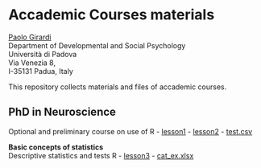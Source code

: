 Accademic Courses materials
=====================================================================================

[Paolo Girardi](mailto://paolo.girardi@unipd.it)  
     Department of Developmental and Social Psychology  
     Università di Padova  
     Via Venezia 8,  
     I-35131 Padua, Italy   

This repository collects materials and files of accademic courses.

PhD in Neuroscience
--------

Optional and preliminary course on use of R - [lesson1](https://github.com/Paolin83/Courses/blob/main/Phd_neuroscience/lesson1.pdf) - [lesson2](https://github.com/Paolin83/Courses/blob/main/Phd_neuroscience/lesson2.pdf) - [test.csv](https://github.com/Paolin83/Courses/blob/main/Phd_neuroscience/test.csv)  

**Basic concepts of statistics**  
Descriptive statistics and tests R - [lesson3](https://github.com/Paolin83/Courses/blob/main/Phd_neuroscience/lesson3.pdf) - [cat_ex.xlsx](https://github.com/Paolin83/Courses/blob/main/Phd_neuroscience/cat_ex.xlsx)  


